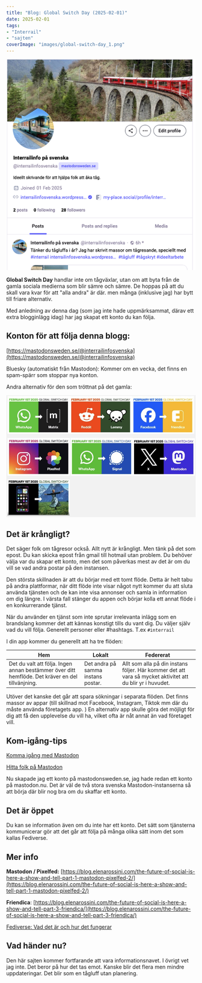```yaml
---
title: "Blog: Global Switch Day (2025-02-01)"
date: 2025-02-01
tags:
- "Interrail"
- "sajten"
coverImage: "images/global-switch-day_1.png"
---
```


![](images/global-switch-day_1.png?w=614)

**Global Switch Day** handlar inte om tågväxlar, utan om att byta från de gamla sociala medierna som blir sämre och sämre. De hoppas på att du skall vara kvar för att "alla andra" är där. men många (inklusive jag) har bytt till friare alternativ.

Med anledning av denna dag (som jag inte hade uppmärksammat, därav ett extra blogginlägg idag) har jag skapat ett konto du kan följa.

## Konton för att följa denna blogg:

[https://mastodonsweden.se/@interrailinfosvenska](https://mastodonsweden.se/@interrailinfosvenska)

Bluesky (automatiskt från Mastodon): Kommer om en vecka, det finns en spam-spärr som stoppar nya konton.

Andra alternativ för den som tröttnat på det gamla:

![](images/global-switch-day_4.png?w=914)

## Det är krångligt?

Det säger folk om tågresor också. Allt nytt är krångligt. Men tänk på det som epost. Du kan skicka epost från gmail till hotmail utan problem. Du behöver välja var du skapar ett konto, men det som påverkas mest av det är om du vill se vad andra postar på den instansen.

Den största skillnaden är att du börjar med ett tomt flöde. Detta är helt tabu på andra plattformar, när ditt flöde inte visar något nytt kommer du att sluta använda tjänsten och de kan inte visa annonser och samla in information om dig längre. I värsta fall stänger du appen och börjar kolla ett annat flöde i en konkurrerande tjänst.

När du använder en tjänst som inte sprutar irrelevanta inlägg som en brandslang kommer det att kännas konstigt tills du vant dig. Du väljer själv vad du vill följa. Generellt personer eller #hashtags. T.ex `#interrail`

I din app kommer du generellt att ha tre flöden:

| Hem | Lokalt | Federerat |
| --- | --- | --- |
| Det du valt att följa. Ingen annan bestämmer över ditt hemflöde. Det kräver en del tillvänjning. | Det andra på samma instans postar. | Allt som alla på din instans följer. Här kommer det att vara så mycket aktivitet att du blir yr i huvudet. |

Utöver det kanske det går att spara sökningar i separata flöden. Det finns massor av appar (till skillnad mot Facebook, Instagram, Tiktok mm där du måste använda företagets app. ) En alternativ app skulle göra det möjligt för dig att få den upplevelse _du_ vill ha, vilket ofta är nåt annat än vad företaget vill.

## Kom-igång-tips

[Komma igång med Mastodon](https://mastodonsweden.se/@doktorzjivago/110899972331412436)

[Hitta folk på Mastodon](https://mastodonsweden.se/@doktorzjivago/110651663835873042)

Nu skapade jag ett konto på mastodonsweden.se, jag hade redan ett konto på mastodon.nu. Det är väl de två stora svenska Mastodon-instanserna så att börja där blir nog bra om du skaffar ett konto.

## Det är öppet

Du kan se information även om du inte har ett konto. Det sätt som tjänsterna kommunicerar gör att det går att följa på många olika sätt inom det som kallas Fediverse.

## Mer info

**Mastodon / Pixelfed:** [https://blog.elenarossini.com/the-future-of-social-is-here-a-show-and-tell-part-1-mastodon-pixelfed-2/](https://blog.elenarossini.com/the-future-of-social-is-here-a-show-and-tell-part-1-mastodon-pixelfed-2/)

**Friendica**: [https://blog.elenarossini.com/the-future-of-social-is-here-a-show-and-tell-part-3-friendica/](https://blog.elenarossini.com/the-future-of-social-is-here-a-show-and-tell-part-3-friendica/)

[Fediverse: Vad det är och hur det fungerar](https://targettrend.com/sv/fediverse/)

## Vad händer nu?

Den här sajten kommer fortfarande att vara informationsnavet. I övrigt vet jag inte. Det beror på hur det tas emot. Kanske blir det flera men mindre uppdateringar. Det blir som en tågluff utan planering.

